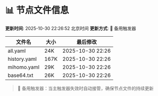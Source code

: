 # 📊 节点文件信息

**更新时间**: 2025-10-30 22:26:52 北京时间
**更新方式**: 🔄 备用触发器

| 文件名 | 大小 | 最后修改 |
|--------|------|----------|
| all.yaml | 24K | 2025-10-30 22:26 |
| history.yaml | 167K | 2025-10-30 22:26 |
| mihomo.yaml | 29K | 2025-10-30 22:26 |
| base64.txt | 26K | 2025-10-30 22:26 |

> 🔄 备用触发器：当主触发器失效时自动接管，确保节点文件的持续更新
